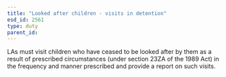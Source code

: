 ```yaml
---
title: "Looked after children - visits in detention"
esd_id: 2561
type: duty
parent_id:  
---
```


LAs must visit children who have ceased to be looked after by them as a result of prescribed circumstances (under section 23ZA of the 1989 Act) in the frequency and manner prescribed and provide a report on such visits.

